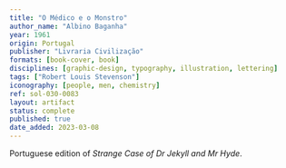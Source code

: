 ```yaml
---
title: "O Médico e o Monstro"
author_name: "Albino Baganha"
year: 1961
origin: Portugal
publisher: "Livraria Civilização"
formats: [book-cover, book]
disciplines: [graphic-design, typography, illustration, lettering]
tags: ["Robert Louis Stevenson"]
iconography: [people, men, chemistry]
ref: sol-030-0083
layout: artifact
status: complete
published: true
date_added: 2023-03-08
---
```


Portuguese edition of _Strange Case of Dr Jekyll and Mr Hyde_.
